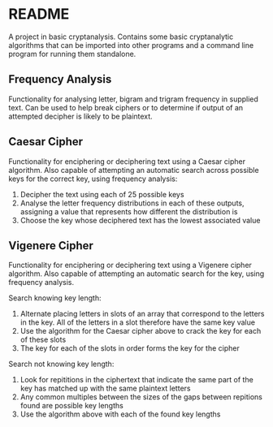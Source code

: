 # README

A project in basic cryptanalysis. Contains some basic cryptanalytic algorithms that can be imported into other programs and a command line program for running them standalone.

## Frequency Analysis

Functionality for analysing letter, bigram and trigram frequency in supplied text. Can be used to help break ciphers or to determine if output of an attempted decipher is likely to be plaintext.

## Caesar Cipher

Functionality for enciphering or deciphering text using a Caesar cipher algorithm. Also capable of attempting an automatic search across possible keys for the correct key, using frequency analysis:
1. Decipher the text using each of 25 possible keys
2. Analyse the letter frequency distributions in each of these outputs, assigning a value that represents how different the distribution is
3. Choose the key whose deciphered text has the lowest associated value

## Vigenere Cipher

Functionality for enciphering or deciphering text using a Vigenere cipher algorithm. Also capable of attempting an automatic search for the key, using frequency analysis.

Search knowing key length:
1. Alternate placing letters in slots of an array that correspond to the letters in the key. All of the letters in a slot therefore have the same key value
2. Use the algorithm for the Caesar cipher above to crack the key for each of these slots
3. The key for each of the slots in order forms the key for the cipher

Search not knowing key length:
1. Look for repititions in the ciphertext that indicate the same part of the key has matched up with the same plaintext letters
2. Any common multiples between the sizes of the gaps between repitions found are possible key lengths
3. Use the algorithm above with each of the found key lengths
